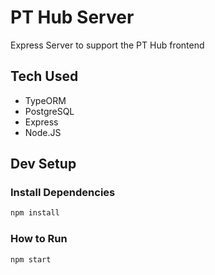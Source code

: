 # PT Hub Server

Express Server to support the PT Hub frontend

## Tech Used
* TypeORM
* PostgreSQL
* Express
* Node.JS

## Dev Setup

### Install Dependencies
```bash
npm install
```

### How to Run
```bash
npm start
```